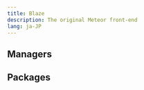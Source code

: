 ```yaml
---
title: Blaze
description: The original Meteor front-end
lang: ja-JP
---
```


## Managers

## Packages
